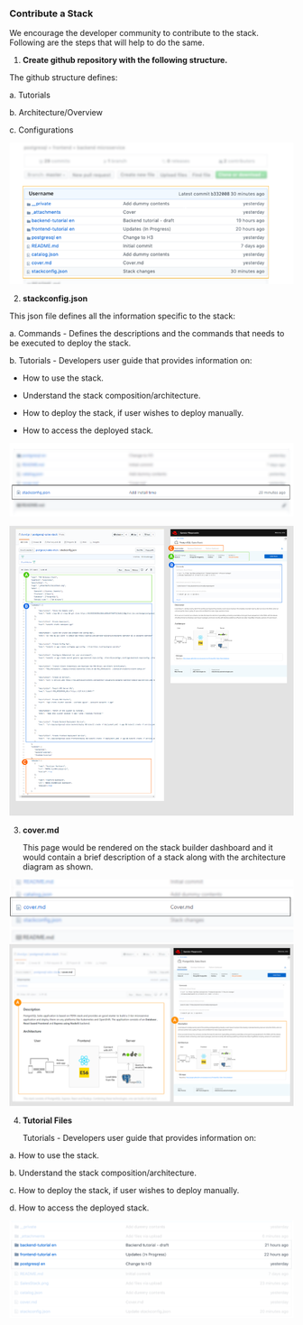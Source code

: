 ### Contribute a Stack

We encourage the developer community to contribute to the stack. 
Following are the steps that will help to do the same.

1. **Create github repository with the following structure.**

The github structure defines:

a. Tutorials

b. Architecture/Overview

c. Configurations

![Github Repository Structure](_attachments/1.png)

2. **stackconfig.json**

This json file defines all the information specific to the stack:

a. Commands - Defines the descriptions and the commands that needs to be executed to deploy the stack.

b. Tutorials - Developers user guide that provides information on:

  - How to use the stack.
      
  - Understand the stack composition/architecture.
  
  - How to deploy the stack, if user wishes to deploy manually.
 
  - How to access the deployed stack.
   
![Stackconfig.json](_attachments/4.png)

![Stackconfig.json](_attachments/5.png)


3. **cover.md**
   
   This page would be rendered on the stack builder dashboard and it would contain a brief description of a stack along with the  architecture diagram as shown.
   
![Cover.md](_attachments/2.png)
![Cover.md](_attachments/3.png)

4. **Tutorial Files**

    Tutorials - Developers user guide that provides information on:
    
a. How to use the stack.
   
b. Understand the stack composition/architecture.
  
c. How to deploy the stack, if user wishes to deploy manually.
 
d. How to access the deployed stack.

![Tutorial File](_attachments/backend.png)


